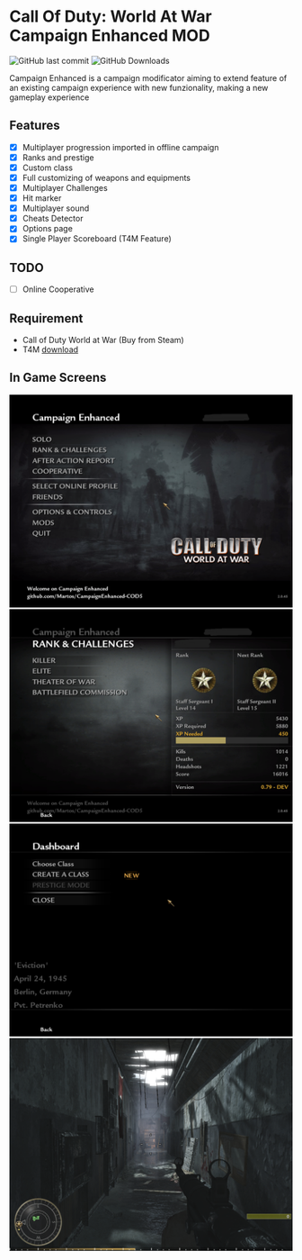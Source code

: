 # Call Of Duty: World At War Campaign Enhanced MOD

![GitHub last commit](https://img.shields.io/github/last-commit/Martos/CampaignEnhanced-COD5?style=for-the-badge)
![GitHub Downloads](https://img.shields.io/github/downloads/Martos/CampaignEnhanced-COD5/total?color=blue&style=for-the-badge)

Campaign Enhanced is a campaign modificator aiming to extend feature of an existing campaign experience with new funzionality, making a new gameplay experience

## Features

- [x] Multiplayer progression imported in offline campaign
- [x] Ranks and prestige
- [x] Custom class
- [x] Full customizing of weapons and equipments
- [x] Multiplayer Challenges
- [x] Hit marker
- [x] Multiplayer sound
- [x] Cheats Detector
- [x] Options page
- [x] Single Player Scoreboard (T4M Feature)

## TODO

- [ ] Online Cooperative

## Requirement

- Call of Duty World at War (Buy from Steam)
- T4M [download](https://github.com/iAmThatMichael/T4M)

## In Game Screens

![Alt text](/screens/1.png?raw=true "Main Menu")
![Alt text](/screens/2.png?raw=true "Barracks Menu")
![Alt text](/screens/3.png?raw=true "Custom Class Menu")
![Alt text](/screens/4.png?raw=true "In Game")
